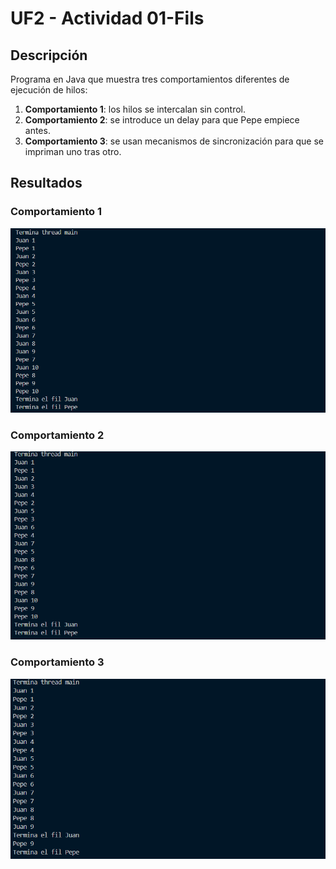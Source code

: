 # UF2 - Actividad 01-Fils

## Descripción

Programa en Java que muestra tres comportamientos diferentes de ejecución de hilos:

1. **Comportamiento 1**: los hilos se intercalan sin control.
2. **Comportamiento 2**: se introduce un delay para que Pepe empiece antes.
3. **Comportamiento 3**: se usan mecanismos de sincronización para que se impriman uno tras otro.

## Resultados

### Comportamiento 1

![Comportamiento 1 - Fil.java](https://github.com/karenquispe9/M9-UF2/blob/b4d60347d04d9664ec3b916b2ce7d19143eb2358/img/comportamiento1_01fils.png) 

### Comportamiento 2
![Captura](img\comportamiento2_01fils.png)


### Comportamiento 3
![Captura](img\comportamiento3_01fils.png)

